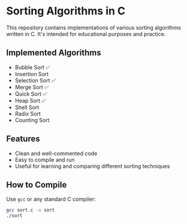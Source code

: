 # Sorting Algorithms in C

This repository contains implementations of various sorting algorithms written in C. It's intended for educational purposes and practice.

## Implemented Algorithms

- Bubble Sort ✅
- Insertion Sort
- Selection Sort ✅
- Merge Sort ✅
- Quick Sort ✅
- Heap Sort ✅
- Shell Sort
- Radix Sort
- Counting Sort

## Features

- Clean and well-commented code
- Easy to compile and run
- Useful for learning and comparing different sorting techniques

## How to Compile

Use `gcc` or any standard C compiler:

```bash
gcc sort.c -o sort
./sort
